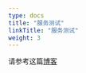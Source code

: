 ```yaml
---
type: docs
title: "服务测试"
linkTitle: "服务测试"
weight: 3
---
```


请参考这篇[博客](../../../../../blog/service-test)
